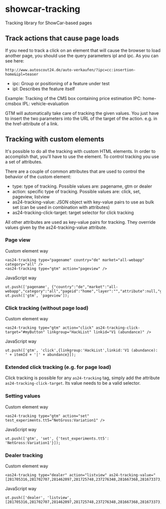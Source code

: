# showcar-tracking

Tracking library for ShowCar-based pages


## Track actions that cause page loads
If you need to track a click on an element that will cause the browser to load another page, you should use
the query parameters ipl and ipc. As you can see here:

    http://www.autoscout24.de/auto-verkaufen/?ipc=cc:insertion-home&ipl=teaser

* ipc: Group or positioning of a feature under test
* ipl: Describes the feature itself

Example: Tracking of the CMS box containing price estimation IPC: home-cmsbox IPL: vehicle-evaluation


GTM will automatically take care of tracking the given values. You just have to insert the two parameters into the URL of the
target of the action. e.g. in the href-attribute of a link.

## Tracking with custom elements

It's possible to do all the tracking with custom HTML elements. In order to accomplish that, you'll have to use the <as24-tracking> element.
To control tracking you use a set of attributes.

There are a couple of common attributes that are used to control the behavior of the custom element:

* type: type of tracking. Possible values are: pagename, gtm or dealer
* action: specific type of tracking. Possible values are: click, set, pageview, listview
* as24-tracking-value: JSON object with key-value pairs to use as bulk set (can be used in combination with attributes)
* as24-tracking-click-target: target selector for click tracking 

All other attributes are used as key-value pairs for tracking. They override values given by the as24-tracking-value attribute.

### Page view

Custom element way
    
    <as24-tracking type="pagename" country="de" market="all-webapp" category="all" />
    <as24-tracking type="gtm" action="pageview" />

JavaScript way

    ut.push(['pagename', {"country":"de","market":"all-webapp","category":"all","pageid":"home","layer":"","attribute":null,"group":null,"environment":"live","language":"de"}]);
    ut.push(['gtm', 'pageview']);    

### Click tracking (without page load)

Custom element way

    <as24-tracking type="gtm" action="click" as24-tracking-click-target="#myButton" linkgroup="HackList" linkid="V1 (abundance)" />
    
JavaScript way

    ut.push(['gtm', 'click',{linkgroup:'HackList',linkid:'V1 (abundance): ' + itemId + '|' + abundance}]);

### Extended click tracking (e.g. for page load)

Click tracking is possible for any `as24-tracking` tag, simply add the attribute `as24-tracking-click-target`.
Its value needs to be a valid selector.

### Setting values

Custom element way

    <as24-tracking type="gtm" action="set" test_experiments.tt5="NetGross:Variation1" />

JavaScript way

    ut.push(['gtm', 'set', {'test_experiments.tt5': 'NetGross:Variation1'}]);

### Dealer tracking

Custom element way

    <as24-tracking type="dealer" action="listview" as24-tracking-value="[281705316,281702707,281462097,281725748,237276348,281667368,281673373,281661776,281555953,281095563]"/>
    
JavaScript way

    ut.push(['dealer', 'listview', [281705316,281702707,281462097,281725748,237276348,281667368,281673373,281661776,281555953,281095563]]);

